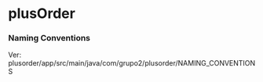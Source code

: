 # plusOrder

### Naming Conventions
Ver: plusorder/app/src/main/java/com/grupo2/plusorder/NAMING_CONVENTIONS
